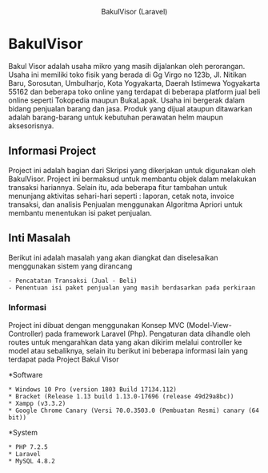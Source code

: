 <p align="center">BakulVisor (Laravel)</p>

# BakulVisor
Bakul Visor adalah usaha mikro yang masih dijalankan oleh perorangan. Usaha ini memiliki toko fisik yang berada di Gg Virgo no 123b, Jl. Nitikan Baru, Sorosutan, Umbulharjo, Kota Yogyakarta, Daerah Istimewa Yogyakarta 55162 dan beberapa toko online yang terdapat di beberapa platform jual beli online seperti Tokopedia maupun BukaLapak. Usaha ini bergerak dalam bidang penjualan barang dan jasa. Produk yang dijual ataupun ditawarkan adalah barang-barang untuk kebutuhan perawatan helm maupun aksesorisnya.

## Informasi Project
Project ini adalah bagian dari Skripsi yang dikerjakan untuk digunakan oleh BakulVisor. Project ini bermaksud untuk membantu objek dalam melakukan transaksi hariannya. Selain itu, ada beberapa fitur tambahan untuk menunjang aktivitas sehari-hari seperti : laporan, cetak nota, invoice transaksi, dan analisis Penjualan menggunakan Algoritma Apriori untuk membantu menentukan isi paket penjualan.

## Inti Masalah
Berikut ini adalah masalah yang akan diangkat dan diselesaikan menggunakan sistem yang dirancang
```
- Pencatatan Transaksi (Jual - Beli)
- Penentuan isi paket penjualan yang masih berdasarkan pada perkiraan
```

### Informasi

Project ini dibuat dengan menggunakan Konsep MVC (Model-View-Controller) pada framework Laravel (Php). Pengaturan data dihandle oleh routes untuk mengarahkan data yang akan dikirim melalui controller ke model atau sebaliknya, selain itu berikut ini beberapa informasi lain yang terdapat pada Project Bakul Visor

*Software
```
* Windows 10 Pro (version 1803 Build 17134.112)
* Bracket (Release 1.13 build 1.13.0-17696 (release 49d29a8bc))
* Xampp (v3.3.2)
* Google Chrome Canary (Versi 70.0.3503.0 (Pembuatan Resmi) canary (64 bit))
```
*System
```
* PHP 7.2.5
* Laravel
* MySQL 4.8.2
```
